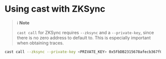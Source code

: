 # Using cast with ZKSync

> ℹ️ **Note**
>
> `cast call` for ZKSync requires `--zksync` and a `--private-key`, since there is no zero address to default to. This is especially important when obtaining traces.

```sh
cast call --zksync --private-key <PRIVATE_KEY> 0x5FbDB2315678afecb367f032d93F642f64180aa3 "number()" --rpc-url https://sepolia.era.zksync.dev --trace
```


